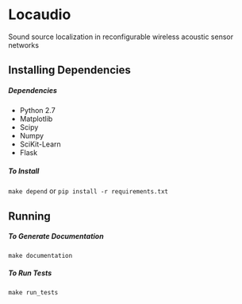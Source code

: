 Locaudio
========
Sound source localization in reconfigurable wireless acoustic sensor networks

## Installing Dependencies
##### Dependencies
- Python 2.7
- Matplotlib
- Scipy
- Numpy
- SciKit-Learn
- Flask

##### To Install
`make depend` or `pip install -r requirements.txt`

## Running
##### To Generate Documentation
`make documentation`

##### To Run Tests
`make run_tests`

